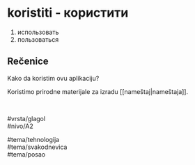 # koristiti - користити

1. использовать  
2. пользоваться

## Rečenice

Kako da koristim ovu aplikaciju?

Koristimo prirodne materijale za izradu [[nameštaj|nameštaja]].

<br>

#vrsta/glagol  
#nivo/A2  

#tema/tehnologija  
#tema/svakodnevica  
#tema/posao
